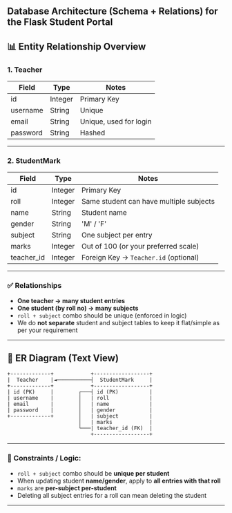 ## **Database Architecture (Schema + Relations)** for the **Flask Student Portal**


## 📊 Entity Relationship Overview

### **1. Teacher**

| Field    | Type    | Notes                  |
| -------- | ------- | ---------------------- |
| id       | Integer | Primary Key            |
| username | String  | Unique                 |
| email    | String  | Unique, used for login |
| password | String  | Hashed                 |

---

### **2. StudentMark**

| Field       | Type    | Notes                                   |
| ----------- | ------- | --------------------------------------- |
| id          | Integer | Primary Key                             |
| roll        | Integer | Same student can have multiple subjects |
| name        | String  | Student name                            |
| gender      | String  | 'M' / 'F'                               |
| subject     | String  | One subject per entry                   |
| marks       | Integer | Out of 100 (or your preferred scale)    |
| teacher\_id | Integer | Foreign Key → `Teacher.id` (optional)   |

---

### ✅ Relationships

* **One teacher → many student entries**
* **One student (by roll no) → many subjects**
* `roll + subject` combo should be unique (enforced in logic)
* We do **not separate** student and subject tables to keep it flat/simple as per your requirement

---

## 🧩 ER Diagram (Text View)

```plaintext
+-------------+            +------------------+
|  Teacher    |◄───────────┤  StudentMark     |
+-------------+            +------------------+
| id (PK)     |        ┌───┤ id (PK)          |
| username    |        │   | roll             |
| email       |        │   | name             |
| password    |        │   | gender           |
+-------------+        │   | subject          |
                       │   | marks            |
                       └───| teacher_id (FK)  |
                           +------------------+
```

---

### 🔐 Constraints / Logic:

* `roll + subject` combo should be **unique per student**
* When updating student **name/gender**, apply to **all entries with that roll**
* `marks` are **per-subject per-student**
* Deleting all subject entries for a roll can mean deleting the student

---
